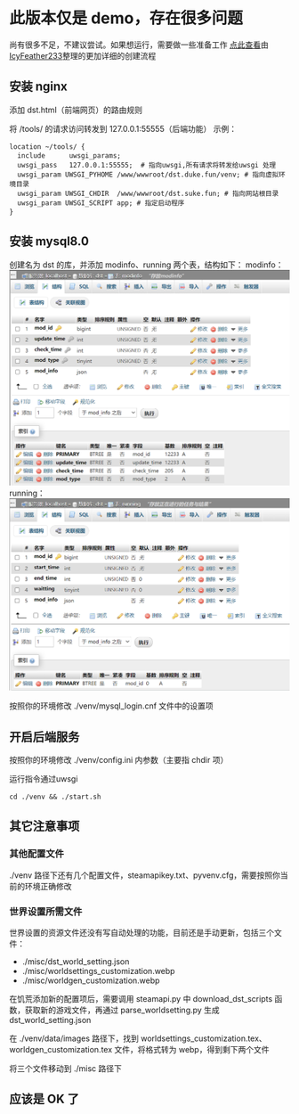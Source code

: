 # 此版本仅是 demo，存在很多问题
尚有很多不足，不建议尝试。如果想运行，需要做一些准备工作
[点此查看](https://github.com/sukeme/DstServerHelper/issues/4#issuecomment-1492797064)由[IcyFeather233](https://github.com/IcyFeather233)整理的更加详细的创建流程
## 安装 nginx
添加 dst.html（前端网页）的路由规则

将 /tools/ 的请求访问转发到 127.0.0.1:55555（后端功能）
示例：
```
location ~/tools/ {
  include      uwsgi_params;
  uwsgi_pass   127.0.0.1:55555;  # 指向uwsgi,所有请求将转发给uwsgi 处理
  uwsgi_param UWSGI_PYHOME /www/wwwroot/dst.duke.fun/venv; # 指向虚拟环境目录
  uwsgi_param UWSGI_CHDIR  /www/wwwroot/dst.suke.fun; # 指向网站根目录
  uwsgi_param UWSGI_SCRIPT app; # 指定启动程序
}
```
## 安装 mysql8.0
创建名为 dst 的库，并添加 modinfo、running 两个表，结构如下：
modinfo：
![img.png](img.png)
running：
![img_1.png](img_1.png)

按照你的环境修改 ./venv/mysql_login.cnf 文件中的设置项
## 开启后端服务
按照你的环境修改 ./venv/config.ini 内参数（主要指 chdir 项）

运行指令通过uwsgi
```shell
cd ./venv && ./start.sh
```
## 其它注意事项
### 其他配置文件
./venv 路径下还有几个配置文件，steamapikey.txt、pyvenv.cfg，需要按照你当前的环境正确修改
### 世界设置所需文件
世界设置的资源文件还没有写自动处理的功能，目前还是手动更新，包括三个文件：
+ ./misc/dst_world_setting.json
+ ./misc/worldsettings_customization.webp
+ ./misc/worldgen_customization.webp

在饥荒添加新的配置项后，需要调用 steamapi.py 中 download_dst_scripts 函数，获取新的游戏文件，再通过 parse_worldsetting.py 生成 dst_world_setting.json

在 ./venv/data/images 路径下，找到 worldsettings_customization.tex、worldgen_customization.tex 文件，将格式转为 webp，得到剩下两个文件

将三个文件移动到 ./misc 路径下

## 应该是 OK 了
